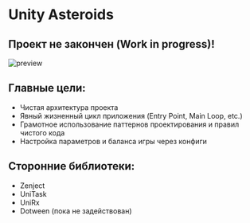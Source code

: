 ﻿# Unity Asteroids

## Проект не закончен (Work in progress)!

![preview](../media/preview.gif?raw=true)

## Главные цели:
* Чистая архитектура проекта
* Явный жизненный цикл приложения (Entry Point, Main Loop, etc.)
* Грамотное использование паттернов проектирования и правил чистого кода
* Настройка параметров и баланса игры через конфиги

## Сторонние библиотеки:
* Zenject
* UniTask
* UniRx
* Dotween (пока не задействован)